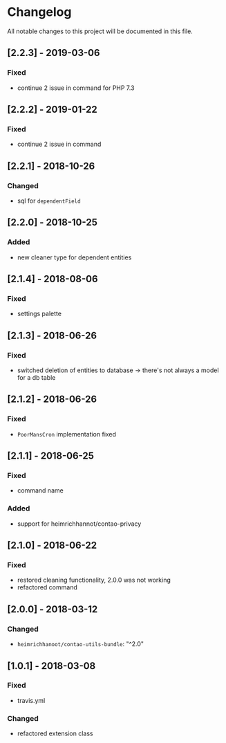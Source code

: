 # Changelog
All notable changes to this project will be documented in this file.

## [2.2.3] - 2019-03-06

### Fixed
- continue 2 issue in command for PHP 7.3

## [2.2.2] - 2019-01-22

### Fixed
- continue 2 issue in command

## [2.2.1] - 2018-10-26

### Changed
- sql for `dependentField`

## [2.2.0] - 2018-10-25

### Added
- new cleaner type for dependent entities

## [2.1.4] - 2018-08-06

### Fixed
- settings palette

## [2.1.3] - 2018-06-26

### Fixed
- switched deletion of entities to database -> there's not always a model for a db table

## [2.1.2] - 2018-06-26

### Fixed
- `PoorMansCron` implementation fixed

## [2.1.1] - 2018-06-25

### Fixed
- command name

### Added
- support for heimrichhannot/contao-privacy

## [2.1.0] - 2018-06-22

### Fixed
- restored cleaning functionality, 2.0.0 was not working
- refactored command 

## [2.0.0] - 2018-03-12

### Changed
- `heimrichhanoot/contao-utils-bundle`: "^2.0"

## [1.0.1] - 2018-03-08

### Fixed
- travis.yml

### Changed
- refactored extension class
